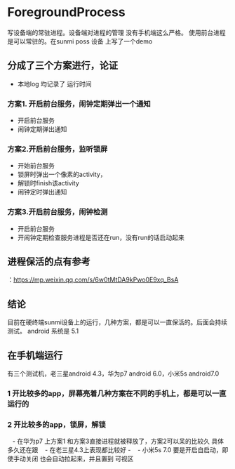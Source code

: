 # ForegroundProcess
写设备端的常驻进程。设备端对进程的管理 没有手机端这么严格。 使用前台进程是可以常驻的。在sunmi poss 设备 上写了一个demo

## 分成了三个方案进行，论证
- 本地log 均记录了 运行时间

### 方案1. 开启前台服务，闹钟定期弹出一个通知
- 开启前台服务
- 闹钟定期弹出通知

### 方案2.开启前台服务，监听锁屏  
- 开始前台服务
- 锁屏时弹出一个像素的activity，
- 解锁时finish该activity
- 闹钟定时弹出通知

### 方案3.开启前台服务，闹钟检测
- 开启前台服务
- 开闹钟定期检查服务进程是否还在run，没有run的话启动起来

## 进程保活的点有参考
：https://mp.weixin.qq.com/s/6w0tMtDA9kPwo0E9xq_BsA

## 结论
目前在硬终端sunmi设备上的运行，几种方案，都是可以一直保活的。后面会持续测试。
android 系统是 5.1

## 在手机端运行
有三个测试机，老三星android 4.3，华为p7 android 6.0，小米5s android7.0
### 1 开比较多的app，屏幕亮着几种方案在不同的手机上，都是可以一直运行的
### 2 开比较多的app，锁屏，解锁
    - 在华为p7 上方案1 和方案3直接进程就被释放了，方案2可以呆的比较久 具体多久还在跟
    - 在老三星4.3上表现都比较好
    - 
    - 小米5s 7.0 要是开启自启动，即使手动关闭 也会自动拉起来，并且置到 可视区



